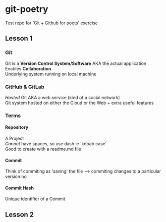 # git-poetry
Test repo for 'Git + Github for poets' exercise
## Lesson 1
### Git
Git is a **Version Control System/Software** AKA the actual application\
Enables **Collaboration**\
Underlying system running on local machine
### GitHub & GitLab
*Hosted* Git AKA a web service (kind of a social network)\
Git system hosted on either the Cloud or the Web + extra useful features
### Terms
#### Repository
A Project \
*Cannot* have spaces, so use dash ie 'kebab case' \
Good to create with a readme.md file
#### Commit
Think of commiting as 'saving' the file --> commiting changes to a particular version no
#### Commit Hash
Unique identifier of a Commit

## Lesson 2


